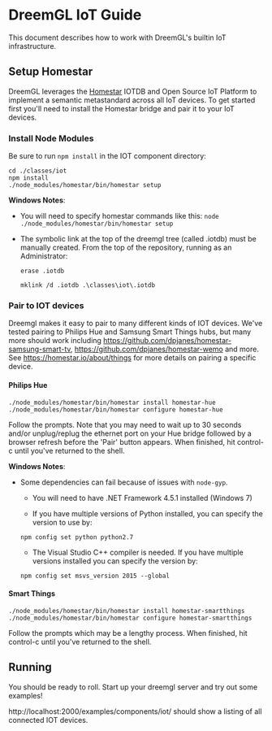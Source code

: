 # DreemGL IoT Guide

This document describes how to work with DreemGL's builtin IoT infrastructure.

## Setup Homestar

DreemGL leverages the [Homestar](https://github.com/dpjanes/iotdb-homestar) IOTDB and Open Source IoT Platform to 
implement a semantic metastandard across all IoT devices.  To get started first you'll need to install the Homestar 
bridge and pair it to your IoT devices.

### Install Node Modules

Be sure to run `npm install` in the IOT component directory:

    cd ./classes/iot
    npm install
    ./node_modules/homestar/bin/homestar setup

**Windows Notes**:

  -  You will need to specify homestar commands like this: `node ./node_modules/homestar/bin/homestar setup`

  - The symbolic link at the top of the dreemgl tree (called .iotdb) must be manually created. From the top of the repository, running as an Administrator:

    `erase .iotdb`
    
    `mklink /d .iotdb .\classes\iot\.iotdb`

### Pair to IOT devices

Dreemgl makes it easy to pair to many different kinds of IOT devices. We've tested pairing to Philips Hue and Samsung Smart Things hubs, but many more should work including https://github.com/dpjanes/homestar-samsung-smart-tv, https://github.com/dpjanes/homestar-wemo and more. See https://homestar.io/about/things for more details on pairing a specific device. 

#### Philips Hue

    ./node_modules/homestar/bin/homestar install homestar-hue
    ./node_modules/homestar/bin/homestar configure homestar-hue

Follow the prompts. 
Note that you may need to wait up to 30 seconds and/or unplug/replug the ethernet port on your Hue bridge followed by a browser refresh before the 'Pair' button appears. 
When finished, hit control-c until you've returned to the shell.

**Windows Notes**: 

  - Some dependencies can fail because of issues with `node-gyp`.
    
    - You will need to have .NET Framework 4.5.1 installed (Windows 7)
    
    - If you have multiple versions of Python installed, you can specify the version to use by:
    
    `npm config set python python2.7`
    
    - The Visual Studio C++ compiler is needed. If you have multiple versions installed you can specify the version by:
    
    `npm config set msvs_version 2015 --global`

#### Smart Things

    ./node_modules/homestar/bin/homestar install homestar-smartthings
    ./node_modules/homestar/bin/homestar configure homestar-smartthings

Follow the prompts which may be a lengthy process. 
When finished, hit control-c until you've returned to the shell.

## Running

You should be ready to roll. Start up your dreemgl server and try out some examples!

http://localhost:2000/examples/components/iot/ should show a listing of all connected IOT devices.
